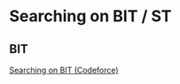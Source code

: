 # Searching on BIT / ST

## BIT

[ Searching on BIT (Codeforce) ](https://codeforces.com/blog/entry/61364)